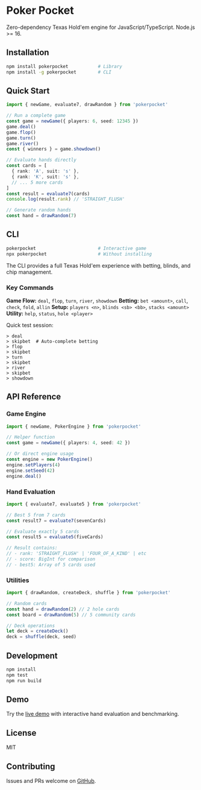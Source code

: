 # Poker Pocket

Zero-dependency Texas Hold'em engine for JavaScript/TypeScript. Node.js >= 16.

## Installation

```bash
npm install pokerpocket           # Library
npm install -g pokerpocket        # CLI
```

## Quick Start

```typescript
import { newGame, evaluate7, drawRandom } from 'pokerpocket'

// Run a complete game
const game = newGame({ players: 6, seed: 12345 })
game.deal()
game.flop()
game.turn()
game.river()
const { winners } = game.showdown()

// Evaluate hands directly
const cards = [
  { rank: 'A', suit: 's' },
  { rank: 'K', suit: 's' },
  // ... 5 more cards
]
const result = evaluate7(cards)
console.log(result.rank) // 'STRAIGHT_FLUSH'

// Generate random hands
const hand = drawRandom(7)
```

## CLI

```bash
pokerpocket                       # Interactive game
npx pokerpocket                   # Without installing
```

The CLI provides a full Texas Hold'em experience with betting, blinds, and chip management.

### Key Commands

**Game Flow:** `deal`, `flop`, `turn`, `river`, `showdown`
**Betting:** `bet <amount>`, `call`, `check`, `fold`, `allin`
**Setup:** `players <n>`, `blinds <sb> <bb>`, `stacks <amount>`
**Utility:** `help`, `status`, `hole <player>`

Quick test session:

```
> deal
> skipbet  # Auto-complete betting
> flop
> skipbet
> turn
> skipbet
> river
> skipbet
> showdown
```

## API Reference

### Game Engine

```typescript
import { newGame, PokerEngine } from 'pokerpocket'

// Helper function
const game = newGame({ players: 4, seed: 42 })

// Or direct engine usage
const engine = new PokerEngine()
engine.setPlayers(4)
engine.setSeed(42)
engine.deal()
```

### Hand Evaluation

```typescript
import { evaluate7, evaluate5 } from 'pokerpocket'

// Best 5 from 7 cards
const result7 = evaluate7(sevenCards)

// Evaluate exactly 5 cards
const result5 = evaluate5(fiveCards)

// Result contains:
// - rank: 'STRAIGHT_FLUSH' | 'FOUR_OF_A_KIND' | etc
// - score: BigInt for comparison
// - best5: Array of 5 cards used
```

### Utilities

```typescript
import { drawRandom, createDeck, shuffle } from 'pokerpocket'

// Random cards
const hand = drawRandom(2) // 2 hole cards
const board = drawRandom(5) // 5 community cards

// Deck operations
let deck = createDeck()
deck = shuffle(deck, seed)
```

## Development

```bash
npm install
npm test
npm run build
```

## Demo

Try the [live demo](https://yisselda.github.io/pokerpocket/) with interactive hand evaluation and benchmarking.

## License

MIT

## Contributing

Issues and PRs welcome on [GitHub](https://github.com/yisselda/pokerpocket).
